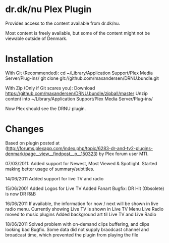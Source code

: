 dr.dk/nu Plex Plugin
====================

Provides access to the content available from dr.dk/nu.

Most content is freely available, but some of the content might not be
viewable outside of Denmark.

Installation
============

With Git (Recommended):
cd ~/Library/Application Support/Plex Media Server/Plug-ins/
git clone git://github.com/maxandersen/DRNU.bundle.git

With Zip (Only if Git scares you): 
Download https://github.com/maxandersen/DRNU.bundle/zipball/master
Unzip content into ~/Library/Application Support/Plex Media Server/Plug-ins/

Now Plex should see the DRNU plugin.

Changes
=======
Based on plugin posted at
(http://forums.plexapp.com/index.php/topic/6283-dr-and-tv2-plugins-denmark/page__view__findpost__p__150323)
by Plex forum user MTI.

07/03/2011: 
	    Added support for Newest, Most Viewed & Spotlight.
	    Started making better usage of summary/subtitles.

14/06/2011
		Added support for live TV and radio
		
15/06/2001
		Added Logos for Live TV
		Added Fanart
		Bugfix: DR Hit (Obsolete) is now DR R&B
		
16/06/2011
	If available, the information for now / next will be 
	shown in live radio menu.
	Currently showing Live TV is shown in Live TV Menu
	Live Radio moved to music plugins
	Added background art til Live TV and Live Radio
	
18/06/2011
	Solved problem with on-demand clips buffering, and clips 
	looking bad
	Bugfix. Some data did not supply braodcast channel and 
	broadcast time, which prevented the plugin from playing 
	the file
